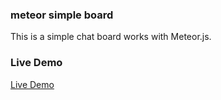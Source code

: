 ### meteor simple board

This is a simple chat board works with Meteor.js.

### Live Demo

[Live Demo](http://tadfmac-simpleboard.meteor.com/)



